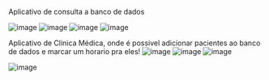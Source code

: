 Aplicativo de consulta a banco de dados

![image](https://github.com/renanperin7/delphi/assets/101814171/e5264248-71b8-4d2d-8051-aa8a7b6badb8)
![image](https://github.com/renanperin7/delphi/assets/101814171/5c9745de-acae-44ee-b261-dbaaa26370fb)
![image](https://github.com/renanperin7/delphi/assets/101814171/b78af56b-0e3f-41a9-ab67-ee0d58c0a0ff)
![image](https://github.com/renanperin7/delphi/assets/101814171/ff271c65-30bc-4b8c-b53d-b299761e6428)





Aplicativo de Clinica Médica, onde é possivel adicionar pacientes ao banco de dados e marcar um horario pra eles!
![image](https://github.com/renanperin7/delphi/assets/101814171/9939961e-c14b-4249-bf37-ff70c68d1c8b)
![image](https://github.com/renanperin7/delphi/assets/101814171/247d631b-bfa4-4d27-bc6b-476068857484)
![image](https://github.com/renanperin7/delphi/assets/101814171/0d63b688-5c5c-4695-ae4d-d3d38927e2ce)

![image](https://github.com/renanperin7/delphi/assets/101814171/42f080c7-3588-48ed-aeae-e75b9b767a56)
